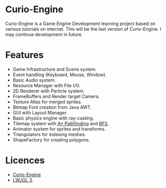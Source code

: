 # Curio-Engine
Curio-Engine is a Game Engine Development learning project based on various tutorials on internet. This will be the last version of Curio-Engine. I may continue development in future.

# Features
* Game Infrastructure and Scene system.
* Event handling (Keyboard, Mouse, Window).
* Basic Audio system.
* Resource Manager with File I/O.
* 2D Renderer with Particle system.
* FrameBuffers and Render target Camera.
* Texture Atlas for merged sprites.
* Bitmap Font creation from Java AWT.
* GUI with Layout Manager.
* Basic physics engine with ray-casting.
* Tilemap system with [A* Pathfinding](https://en.wikipedia.org/wiki/A*_search_algorithm) and [BFS](https://en.wikipedia.org/wiki/Breadth-first_search).
* Animator system for sprites and transforms.
* Triangulators for indexing meshes.
* ShapeFactory for creating polygons.

# Licences
* [Curio-Engine](https://github.com/Auxione/curio-engine/blob/master/LICENSE)
* [LWJGL 3](https://github.com/LWJGL/lwjgl3/blob/master/LICENSE.md).
